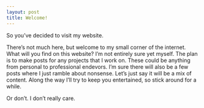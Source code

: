 ```yaml
---
layout: post
title: Welcome!
---
```


So you’ve decided to visit my website.

There’s not much here, but welcome to my small corner of the internet. What will you find on this website? I’m not entirely sure yet myself. The plan is to make posts for any projects that I work on. These could be anything from personal to professional endevors. I’m sure there will also be a few posts where I just ramble about nonsense. Let’s just say it will be a mix of content. Along the way I’ll try to keep you entertained, so stick around for a while.

Or don’t. I don’t really care.